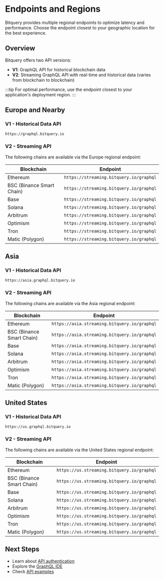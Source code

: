 # Endpoints and Regions

Bitquery provides multiple regional endpoints to optimize latency and performance. Choose the endpoint closest to your geographic location for the best experience.

## Overview

Bitquery offers two API versions:

- **V1**: GraphQL API for historical blockchain data
- **V2**: Streaming GraphQL API with real-time and historical data (varies from blockchain to blockchain)

:::tip
For optimal performance, use the endpoint closest to your application's deployment region.
:::

## Europe and Nearby

### V1 - Historical Data API

```
https://graphql.bitquery.io
```

### V2 - Streaming API

The following chains are available via the Europe regional endpoint:

| Blockchain | Endpoint |
|------------|----------|
| Ethereum | `https://streaming.bitquery.io/graphql` |
| BSC (Binance Smart Chain) | `https://streaming.bitquery.io/graphql` |
| Base | `https://streaming.bitquery.io/graphql` |
| Solana | `https://streaming.bitquery.io/graphql` |
| Arbitrum | `https://streaming.bitquery.io/graphql` |
| Optimism | `https://streaming.bitquery.io/graphql` |
| Tron | `https://streaming.bitquery.io/graphql` |
| Matic (Polygon) | `https://streaming.bitquery.io/graphql` |

## Asia

### V1 - Historical Data API

```
https://asia.graphql.bitquery.io
```

### V2 - Streaming API

The following chains are available via the Asia regional endpoint:

| Blockchain | Endpoint |
|------------|----------|
| Ethereum | `https://asia.streaming.bitquery.io/graphql` |
| BSC (Binance Smart Chain) | `https://asia.streaming.bitquery.io/graphql` |
| Base | `https://asia.streaming.bitquery.io/graphql` |
| Solana | `https://asia.streaming.bitquery.io/graphql` |
| Arbitrum | `https://asia.streaming.bitquery.io/graphql` |
| Optimism | `https://asia.streaming.bitquery.io/graphql` |
| Tron | `https://asia.streaming.bitquery.io/graphql` |
| Matic (Polygon) | `https://asia.streaming.bitquery.io/graphql` |

## United States

### V1 - Historical Data API

```
https://us.graphql.bitquery.io
```

### V2 - Streaming API

The following chains are available via the United States regional endpoint:

| Blockchain | Endpoint |
|------------|----------|
| Ethereum | `https://us.streaming.bitquery.io/graphql` |
| BSC (Binance Smart Chain) | `https://us.streaming.bitquery.io/graphql` |
| Base | `https://us.streaming.bitquery.io/graphql` |
| Solana | `https://us.streaming.bitquery.io/graphql` |
| Arbitrum | `https://us.streaming.bitquery.io/graphql` |
| Optimism | `https://us.streaming.bitquery.io/graphql` |
| Tron | `https://us.streaming.bitquery.io/graphql` |
| Matic (Polygon) | `https://us.streaming.bitquery.io/graphql` |

## Next Steps

- Learn about [API authentication](https://docs.bitquery.io/docs/authorisation/how-to-generate/)
- Explore the [GraphQL IDE](https://ide.bitquery.io/)
- Check [API examples](https://docs.bitquery.io/docs/blockchain/introduction/)
